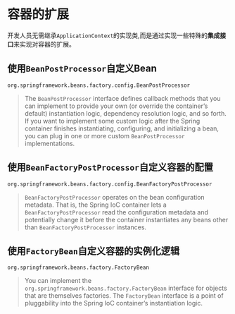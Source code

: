 # 容器的扩展
开发人员无需继承`ApplicationContext`的实现类,而是通过实现一些特殊的**集成接口**来实现对容器的扩展。

## 使用`BeanPostProcessor`自定义Bean
`org.springframework.beans.factory.config.BeanPostProcessor`
> The `BeanPostProcessor` interface defines callback methods that you can implement to provide your own (or override the container’s default) instantiation logic, dependency resolution logic, and so forth. 
> If you want to implement some custom logic after the Spring container finishes instantiating, configuring, and initializing a bean, you can plug in one or more custom `BeanPostProcessor` implementations.

## 使用`BeanFactoryPostProcessor`自定义容器的配置
`org.springframework.beans.factory.config.BeanFactoryPostProcessor`
> `BeanFactoryPostProcessor` operates on the bean configuration metadata. 
> That is, the Spring IoC container lets a `BeanFactoryPostProcessor` read the configuration metadata and potentially change it before the container instantiates any beans other than `BeanFactoryPostProcessor` instances.

## 使用`FactoryBean`自定义容器的实例化逻辑
`org.springframework.beans.factory.FactoryBean`
> You can implement the `org.springframework.beans.factory.FactoryBean` interface for objects that are themselves factories.
> The `FactoryBean` interface is a point of pluggability into the Spring IoC container’s instantiation logic.
